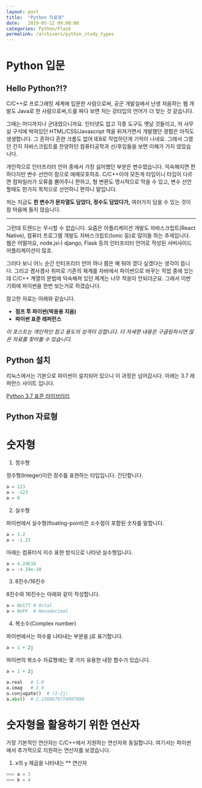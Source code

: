 ```yaml
---
layout: post
title:  "Python 자료형"
date:   2019-05-12 09:00:00
categories: Python/Flask
permalink: /archivers/python_study_types
---
```


# Python 입문

## Hello Python?!?

C/C++로 프로그래밍 세계에 입문한 사람으로써, 공군 개발실에서 난생 처음하는 웹 개발도 Java로 한 사람으로써,드를 짜다 보면 저는 강타입의 언어가 더 맞는 것 같습니다. 

그때는 어디까지나 군대였으니까요. 인터넷도 없고 각종 도구도 옛날 것들이고, 저 사무실 구석에 박혀있던 HTML/CSS/Javascript 책을 뒤져가면서 개발했던 경험은 아직도 생생합니다. 그 흔하디 흔한 크롬도 없어 IE8로 작업하던게 기억이 나네요. 그래서 그랬던 건지 자바스크립트를 찬양하던 컴퓨터공학과 선/후임들을 보면 이해가 가지 않았습니다. 

개인적으로 인터프리터 언어 중에서 가장 싫어했던 부분은 변수였습니다. 익숙해지면 편하다지만 변수 선언이 참으로 애매모호하죠. C/C++이야 모든게 타입이니 타입이 다르면 컴파일러가 오류를 뿜어주니 편하고, 형 변환도 명시적으로 막을 수 있고, 변수 선언할때도 한가지 목적으로 선언하니 편하니 말입니다. 

저는 지금도 **한 변수가 문자열도 담았다, 정수도 담았다가,**  여러가지 담을 수 있는 것이 참 마음에 들지 않습니다. 


-----------

그런데 트렌드는 무시할 수 없습니다. 요즘은 어플리케이션 개발도 자바스크립트(React Native), 컴퓨터 프로그램 개발도 자바스크립트(Ionic 등)로 많이들 하는 추세입니다. 웹은 어떨까요, node.js나 django, Flask 등의 인터프리터 언어로 작성된 서버사이드 어플리케이션이 많죠. 

그러다 보니 어느 순간 인터프리터 언어 하나 쯤은 해 둬야 겠다 싶겠다는 생각이 듭니다. 그리고 겸사겸사 취미로 기존의 체계를 자바에서 파이썬으로 바꾸는 작업 중에 있는데 C/C++ 계열의 문법에 익숙해져 있던 제게는 너무 적응이 안되더군요. 그래서 이번 기회에 파이썬을 한번 보는거로 하겠습니다. 

참고한 자료는 아래와 같습니다.

* **점프 투 파이썬(박응용 지음)**
* **파이썬 표준 레퍼런스**

*이 포스트는 개인적인 참고 용도의 성격이 강합니다. 더 자세한 내용은 구글링하시면 많은 자료를 찾아볼 수 있습니다.*


## Python 설치

리눅스에서는 기본으로 파이썬이 설치되어 있으니 이 과정은 넘어갑시다. 아래는 3.7 레퍼런스 사이트 입니다.

[Python 3.7 표준 라이브러리](https://docs.python.org/ko/3/library/index.html)


## Python 자료형

# 숫자형

1. 정수형

정수형(Integer)이란 정수를 표현하는 타입입니다. 간단합니다.

```python
a = 123
a = -123
a = 0
```

2. 실수형

파이썬에서 실수형(floating-point)은 소수점이 포함된 숫자를 말합니다. 

```python
a = 1.2
a = -1.23
```

아래는 컴퓨터식 지수 표현 방식으로 나타낸 실수형입니다. 

```python
a = 4.24E10
a = -4.24e-10
```

3. 8진수/16진수

8진수와 16진수는 아래와 같이 작성합니다.

```python
a = 0o177 # Octal
a = 0xFF  # Hexadecimal
```

4. 복소수(Complex number)

파이썬에서는 허수를 나타내는 부분을 j로 표기합니다.

```python
a = 1 + 2j
```

파이썬의 복소수 자료형에는 몇 가지 유용한 내장 함수가 있습니다. 

```python
a = 1 + 2j

a.real   # 1.0
a.imag   # 2.0
a.conjugate()  # (1-2j)
a.abs()  # 2.2360679774997898
```

# 숫자형을 활용하기 위한 연산자

가장 기본적인 연산자는 C/C++에서 지원하는 연산자와 동일합니다. 여기서는 파이썬에서 추가적으로 지원하는 연산자를 보겠습니다.

1. x의 y 제곱을 나타내는 ** 연산자

```python
>>> a = 3
>>> b = 4

```






